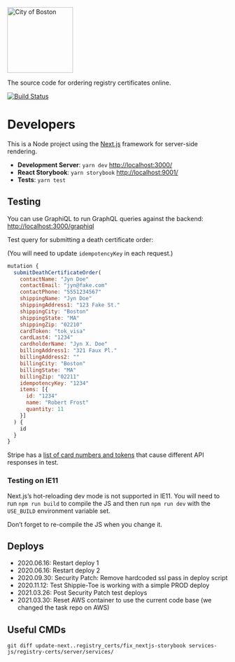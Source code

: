 <img src="https://cloud.githubusercontent.com/assets/9234/19400090/8c20c53c-9222-11e6-937c-02bce55e5301.png" alt="City of Boston" width="150" />

The source code for ordering registry certificates online.

[![Build Status](https://travis-ci.org/CityOfBoston/registry-certs.svg?branch=develop)](https://travis-ci.org/CityOfBoston/registry-certs)

# Developers

This is a Node project using the [Next.js](https://github.com/zeit/next.js/)
framework for server-side rendering.

* **Development Server**: `yarn dev` <http://localhost:3000/>
* **React Storybook**: `yarn storybook` <http://localhost:9001/>
* **Tests**: `yarn test`

## Testing

You can use GraphiQL to run GraphQL queries against the backend: <http://localhost:3000/graphiql>

Test query for submitting a death certificate order:

(You will need to update `idempotencyKey` in each request.)

```js
mutation {
  submitDeathCertificateOrder(
    contactName: "Jyn Doe"
    contactEmail: "jyn@fake.com"
    contactPhone: "5551234567"
    shippingName: "Jyn Doe"
    shippingAddress1: "123 Fake St."
    shippingCity: "Boston"
    shippingState: "MA"
    shippingZip: "02210"
    cardToken: "tok_visa"
    cardLast4: "1234"
    cardholderName: "Jyn X. Doe"
    billingAddress1: "321 Faux Pl."
    billingAddress2: ""
    billingCity: "Boston"
    billingState: "MA"
    billingZip: "02211"
    idempotencyKey: "1234"
    items: [{
      id: "1234"
      name: "Robert Frost"
      quantity: 11
    }]
  ) {
    id
  } 
}
```

Stripe has a [list of card numbers and
tokens](https://stripe.com/docs/testing#cards) that cause different API
responses in test.

### Testing on IE11

Next.js’s hot-reloading dev mode is not supported in IE11. You will need to run
`npm run build` to compile the JS and then run `npm run dev` with the
`USE_BUILD` environment variable set.

Don’t forget to re-compile the JS when you change it.

## Deploys

* 2020.06.16: Restart deploy 1
* 2020.06.16: Restart deploy 2
* 2020.09.30: Security Patch: Remove hardcoded ssl pass in deploy script
* 2020.11.12: Test Shippie-Toe is working with a simple PROD deploy
* 2021.03.26: Post Security Patch test deploys
* 2021.03.30: Reset AWS container to use the current code base (we changed the task repo on AWS)

## Useful CMDs

```shell
git diff update-next..registry_certs/fix_nextjs-storybook services-js/registry-certs/server/services/
```
